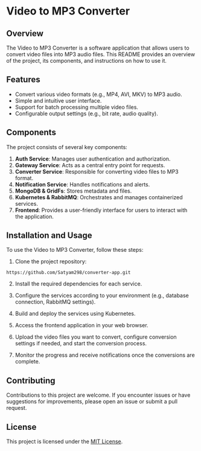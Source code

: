 # Video to MP3 Converter

## Overview

The Video to MP3 Converter is a software application that allows users to convert video files into MP3 audio files. This README provides an overview of the project, its components, and instructions on how to use it.

## Features

- Convert various video formats (e.g., MP4, AVI, MKV) to MP3 audio.
- Simple and intuitive user interface.
- Support for batch processing multiple video files.
- Configurable output settings (e.g., bit rate, audio quality).

## Components

The project consists of several key components:

1. **Auth Service**: Manages user authentication and authorization.
2. **Gateway Service**: Acts as a central entry point for requests.
3. **Converter Service**: Responsible for converting video files to MP3 format.
4. **Notification Service**: Handles notifications and alerts.
5. **MongoDB & GridFs**: Stores metadata and files.
6. **Kubernetes & RabbitMQ**: Orchestrates and manages containerized services.
7. **Frontend**: Provides a user-friendly interface for users to interact with the application.

## Installation and Usage

To use the Video to MP3 Converter, follow these steps:

1. Clone the project repository:
~~~
https://github.com/Satyam298/converter-app.git 
~~~
2. Install the required dependencies for each service.

3. Configure the services according to your environment (e.g., database connection, RabbitMQ settings).

4. Build and deploy the services using Kubernetes.

5. Access the frontend application in your web browser.

6. Upload the video files you want to convert, configure conversion settings if needed, and start the conversion process.

7. Monitor the progress and receive notifications once the conversions are complete.

## Contributing

Contributions to this project are welcome. If you encounter issues or have suggestions for improvements, please open an issue or submit a pull request.

## License

This project is licensed under the [MIT License](LICENSE).
